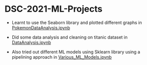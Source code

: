 # DSC-2021-ML-Projects

* Learnt to use the Seaborn library and plotted different graphs in [PokemonDataAnalysis.ipynb](PokemonDataAnalysis.ipynb)

* Did some data analysis and cleaning on titanic dataset in [DataAnalysis.ipynb](DataAnalysis.ipynb)

* Also tried out different ML models using Sklearn library using a pipelining approach in [Various_ML_Models.ipynb](Various_ML_Models.ipynb)
